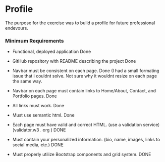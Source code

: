 # Profile
The purpose for the exercise was to build a profile for future professional endevours.

### Minimum Requirements

* Functional, deployed application                       Done

* GitHub repository with README describing the project   Done

* Navbar must be consistent on each page.   Done (I had a small formating issue that i couldnt solve. Not sure why it wouldnt resize on each page the same way.

* Navbar on each page must contain links to Home/About, Contact, and Portfolio pages.            Done

* All links must work.        Done

* Must use semantic html.       Done

* Each page must have valid and correct HTML. (use a validation service) (validator.w3 . org )     DONE

* Must contain your personalized information. (bio, name, images, links to social media, etc.)    DONE

* Must properly utilize Bootstrap components and grid system.                 DONE

